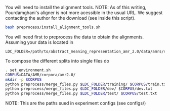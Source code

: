You will need to install the alignment tools. NOTE: As of this writing,
Pourdamghani's aligner is not more acessible in the usual URL. We suggest
contacting the author for the download (see inside this script).

```bash
bash preprocess/install_alignment_tools.sh
```

You will need first to preprocess the data to obtain the alignments. Assuming
your data is located in 

```
LDC_FOLDER=/path/to/abstract_meaning_representation_amr_2.0/data/amrs/split/
```

To compose the different splits into single files do

```bash
. set_environment.sh
CORPUS=DATA/AMR/corpora/amr2.0/
mkdir -p $CORPUS
python preprocess/merge_files.py $LDC_FOLDER/training/ $CORPUS/train.txt
python preprocess/merge_files.py $LDC_FOLDER/dev/ $CORPUS/dev.txt 
python preprocess/merge_files.py $LDC_FOLDER/test/ $CORPUS/test.txt
```

NOTE: This are the paths sued in experiment configs (see configs/)
